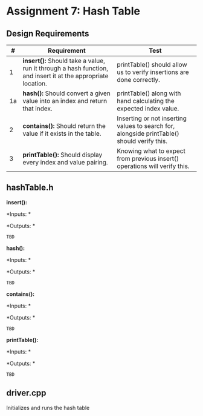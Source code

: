 # Assignment 7: Hash Table

## Design Requirements
|#|Requirement|Test|
|-|-----------|----|
|1|**insert():** Should take a value, run it through a hash function, and insert it at the appropriate location.|printTable() should allow us to verify insertions are done correctly.|
|1a|**hash():** Should convert a given value into an index and return that index.|printTable() along with hand calculating the expected index value.|
|2|**contains():** Should return the value if it exists in the table.|Inserting or not inserting values to search for, alongside printTable() should verify this.|
|3|**printTable():** Should display every index and value pairing.|Knowing what to expect from previous insert() operations will verify this.|

## hashTable.h
**insert():**

*Inputs: *

*Outputs: *

    TBD

**hash():**

*Inputs: *

*Outputs: *

    TBD

**contains():**

*Inputs: *

*Outputs: *

    TBD

**printTable():**

*Inputs: *

*Outputs: *

    TBD

## driver.cpp
Initializes and runs the hash table